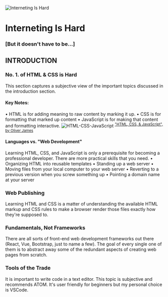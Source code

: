 ![Interneting Is Hard](https://www.internetingishard.com/img/interneting-is-hard-logo-97b225.svg)
# Interneting Is Hard 
### [But it doesn't have to be...]

## INTRODUCTION
### No. 1. of HTML & CSS is Hard
This section captures a subjective view of the important topics discussed in the introduction section.
#### Key Notes:
• HTML is for adding meaning to raw content by marking it up.
• CSS is for formatting that marked up content
• JavaScript is for making that content and formatting interactive.
![HTML-CSS-JavaScript](https://www.internetingishard.com/html-and-css/introduction/html-css-javascript-905348.png)
<sup>["HTML, CSS, & JavaScript", by Oliver James](https://www.internetingishard.com)</sup>
#### Languages vs. "Web Development"
Learning HTML, CSS, and JavaScript is only a prerequisite for becoming a professional developer. There are more practical skills that you need.
• Organizing HTML into reusable templates
• Standing up a web server
• Moving files from your local computer to your web server
• Reverting to a previous version when you screw something up
• Pointing a domain name at your server
### Web Publishing
Learning HTML and CSS is a matter of understanding the available HTML markup and CSS rules to make a browser render those files exactly how they're supposed to.
### Fundamentals, Not Frameworks
There are all sorts of front-end web development frameworks out there (React, Vue, Bootstrap, just to name a few). The goal of every single one of them is to abstract away some of the redundant aspects of creating web pages from scratch.
### Tools of the Trade
It is important to write code in a text editor. This topic is subjective and recommends ATOM. It's user friendly for beginners but my personal choice is VSCode.